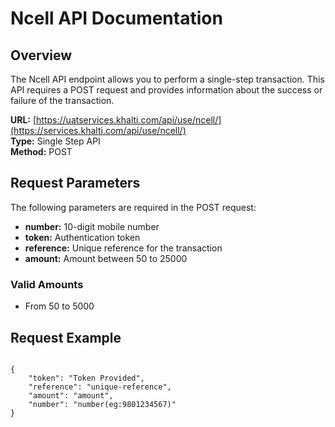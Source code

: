 # Ncell API Documentation

## Overview

The Ncell API endpoint allows you to perform a single-step transaction. This API requires a POST request and provides information about the success or failure of the transaction.

**URL:** [https://uatservices.khalti.com/api/use/ncell/](https://services.khalti.com/api/use/ncell/)  
**Type:** Single Step API  
**Method:** POST

## Request Parameters

The following parameters are required in the POST request:

- **number:** 10-digit mobile number
- **token:** Authentication token
- **reference:** Unique reference for the transaction
- **amount:** Amount between 50 to 25000

### Valid Amounts

- From 50 to 5000

## Request Example



<pre><code class="json">
{
    "token": "Token Provided",
    "reference": "unique-reference",
    "amount": "amount",
    "number": "number(eg:9801234567)"
}
</code></pre>
